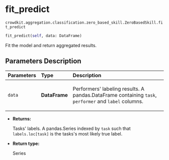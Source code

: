 # fit_predict
`crowdkit.aggregation.classification.zero_based_skill.ZeroBasedSkill.fit_predict`

```python
fit_predict(self, data: DataFrame)
```

Fit the model and return aggregated results.

## Parameters Description

| Parameters | Type | Description |
| :----------| :----| :-----------|
`data`|**DataFrame**|<p>Performers&#x27; labeling results. A pandas.DataFrame containing `task`, `performer` and `label` columns.</p>

* **Returns:**

  Tasks' labels.
A pandas.Series indexed by `task` such that `labels.loc[task]`
is the tasks's most likely true label.

* **Return type:**

  Series

